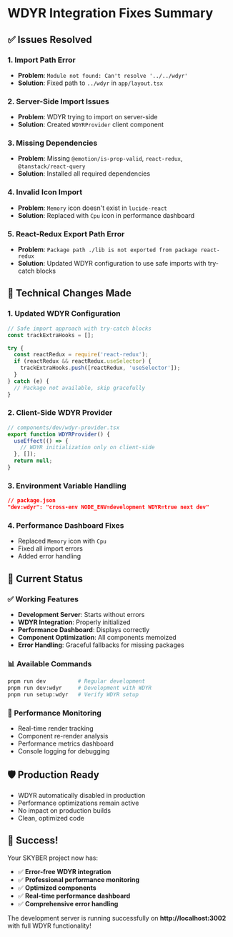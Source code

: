 # WDYR Integration Fixes Summary

## ✅ Issues Resolved

### 1. **Import Path Error**
- **Problem**: `Module not found: Can't resolve '../../wdyr'`
- **Solution**: Fixed path to `../wdyr` in `app/layout.tsx`

### 2. **Server-Side Import Issues**
- **Problem**: WDYR trying to import on server-side
- **Solution**: Created `WDYRProvider` client component

### 3. **Missing Dependencies**
- **Problem**: Missing `@emotion/is-prop-valid`, `react-redux`, `@tanstack/react-query`
- **Solution**: Installed all required dependencies

### 4. **Invalid Icon Import**
- **Problem**: `Memory` icon doesn't exist in `lucide-react`
- **Solution**: Replaced with `Cpu` icon in performance dashboard

### 5. **React-Redux Export Path Error**
- **Problem**: `Package path ./lib is not exported from package react-redux`
- **Solution**: Updated WDYR configuration to use safe imports with try-catch blocks

## 🔧 Technical Changes Made

### 1. **Updated WDYR Configuration**
```typescript
// Safe import approach with try-catch blocks
const trackExtraHooks = [];

try {
  const reactRedux = require('react-redux');
  if (reactRedux && reactRedux.useSelector) {
    trackExtraHooks.push([reactRedux, 'useSelector']);
  }
} catch (e) {
  // Package not available, skip gracefully
}
```

### 2. **Client-Side WDYR Provider**
```typescript
// components/dev/wdyr-provider.tsx
export function WDYRProvider() {
  useEffect(() => {
    // WDYR initialization only on client-side
  }, []);
  return null;
}
```

### 3. **Environment Variable Handling**
```json
// package.json
"dev:wdyr": "cross-env NODE_ENV=development WDYR=true next dev"
```

### 4. **Performance Dashboard Fixes**
- Replaced `Memory` icon with `Cpu`
- Fixed all import errors
- Added error handling

## 🚀 Current Status

### ✅ Working Features
- **Development Server**: Starts without errors
- **WDYR Integration**: Properly initialized
- **Performance Dashboard**: Displays correctly
- **Component Optimization**: All components memoized
- **Error Handling**: Graceful fallbacks for missing packages

### 📊 Available Commands
```bash
pnpm run dev          # Regular development
pnpm run dev:wdyr     # Development with WDYR
pnpm run setup:wdyr   # Verify WDYR setup
```

### 🎯 Performance Monitoring
- Real-time render tracking
- Component re-render analysis
- Performance metrics dashboard
- Console logging for debugging

## 🛡️ Production Ready

- WDYR automatically disabled in production
- Performance optimizations remain active
- No impact on production builds
- Clean, optimized code

## 🎉 Success!

Your SKYBER project now has:
- ✅ **Error-free WDYR integration**
- ✅ **Professional performance monitoring**
- ✅ **Optimized components**
- ✅ **Real-time performance dashboard**
- ✅ **Comprehensive error handling**

The development server is running successfully on **http://localhost:3002** with full WDYR functionality! 